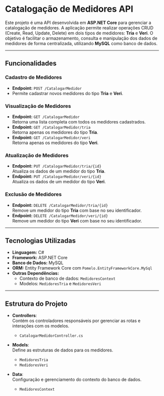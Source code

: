 # Catalogação de Medidores API

Este projeto é uma API desenvolvida em **ASP.NET Core** para gerenciar a catalogação de medidores. A aplicação permite realizar operações CRUD (Create, Read, Update, Delete) em dois tipos de medidores: **Tria** e **Veri**. O objetivo é facilitar o armazenamento, consulta e manipulação dos dados de medidores de forma centralizada, utilizando **MySQL** como banco de dados.

---

## Funcionalidades

### Cadastro de Medidores
- **Endpoint:** `POST /CatalogarMedidor`
- Permite cadastrar novos medidores do tipo **Tria** e **Veri**.

### Visualização de Medidores
- **Endpoint:** `GET /CatalogarMedidor`  
  Retorna uma lista completa com todos os medidores cadastrados.
- **Endpoint:** `GET /CatalogarMedidor/tria`  
  Retorna apenas os medidores do tipo **Tria**.
- **Endpoint:** `GET /CatalogarMedidor/veri`  
  Retorna apenas os medidores do tipo **Veri**.

### Atualização de Medidores
- **Endpoint:** `PUT /CatalogarMedidor/tria/{id}`  
  Atualiza os dados de um medidor do tipo **Tria**.
- **Endpoint:** `PUT /CatalogarMedidor/veri/{id}`  
  Atualiza os dados de um medidor do tipo **Veri**.

### Exclusão de Medidores
- **Endpoint:** `DELETE /CatalogarMedidor/tria/{id}`  
  Remove um medidor do tipo **Tria** com base no seu identificador.
- **Endpoint:** `DELETE /CatalogarMedidor/veri/{id}`  
  Remove um medidor do tipo **Veri** com base no seu identificador.

---

## Tecnologias Utilizadas

- **Linguagem:** C#
- **Framework:** ASP.NET Core
- **Banco de Dados:** MySQL
- **ORM:** Entity Framework Core com `Pomelo.EntityFrameworkCore.MySql`
- **Outras Dependências:**
  - Contexto de banco de dados: `MedidoresContext`
  - Modelos: `MedidoresTria` e `MedidoresVeri`

---

## Estrutura do Projeto

- **Controllers**:  
  Contém os controladores responsáveis por gerenciar as rotas e interações com os modelos.
  - `CatalogarMedidorController.cs`
  
- **Models**:  
  Define as estruturas de dados para os medidores.
  - `MedidoresTria`
  - `MedidoresVeri`
  
- **Data**:  
  Configuração e gerenciamento do contexto do banco de dados.
  - `MedidoresContext`


